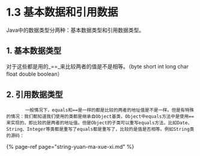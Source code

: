 # 1.3 基本数据和引用数据

Java中的数据类型分两种：基本数据类型和引用数据类型。

## 1. **基本数据类型** 

对于这些都是用的_==_来比较两者的值是不是相等。（byte short int long char float double boolean）

## 2.  引用数据类型

           一般情况下，equals和==是一样的都是比较的两者的地址值是不是一样。但是有特殊的情况：我们都知道我们使用的类都是继承自Object基类，Object中equals方法中是使用==来实现的，即比较的是两者的地址值。但是Object的子类可以重写equals方法，比如Date、String、Integer等类都是重写了equals都是重写了，比较的是值是否相等。例如String类的源码：

{% page-ref page="string-yuan-ma-xue-xi.md" %}

